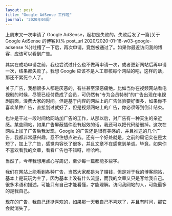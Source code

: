 ```yaml
---
layout: post
title: "Google AdSense 工作啦"
journal: '2020年04周'
---
```


上周末又一次申请了 Google AdSense，起初是失败的。失败后发了一篇[关于 Google AdSense 的博客]({% post_url 2020/2020-01-18-w03-google-adsense %})吐槽了一下后，再次申请，竟然被通过了。如果你最近访问我的博客，应该可以看到广告。

<!-- more -->

其实在成功申请之前，我也尝试过什么也不做再申请一次，或者更新网站后再申请一次，结果都失败了。我想 Google 应该不是人工审核每个网站的吧，这样的话，那还不累死个人了。

关于广告，我想很多人都是厌恶的，有些甚至深恶痛绝。比如当你在视频网站看电视剧的时候，尽管已经付费成了会员，可仍然有“专为会员特制”的广告出现在电视剧前面，浪费大家的时间。但是基于内容的网站上的广告体验要好很多，如果你不喜欢某种广告，直接划过就好了，但是视频网站上的广告，你必须等到倒计结束。

也许是干过一段时间给网站加广告的工作，从那以后，对广告有一种天生的亲近感。某些网站，如果广告屏蔽插件没有起效的话，我还可以把代码给删掉。这次在网站上加了广告后我发现，Google 的广告还是很有美感的，并且推送的几个广告，我都非常感兴趣，忍不住想点进去。还有一个好处就是，之前的周记实在是太短了，加上了广告，感觉内容长了很多，并且文章不在感觉到单调。毕竟，如果你不喜欢看我的文章，看看广告也不错呀，哈哈哈。

当然了，今年我想用点心写周记，至少每一篇都能多些字。

我们在网站上能看到各种广告，当然大家都是为了赚钱，但是对于我的博客网站，基本上是玩玩为主了，因为基本上没有什么流量，而我的文章又只是写给我自己。很多术语和描述，可能只有自己才能看懂，才能理解。访问我网站的人，可能最多的是我自己。

现在的广告，我自己还挺喜欢的，如果那一天我自己不喜欢了，并且有时间，那它会就消失了。
